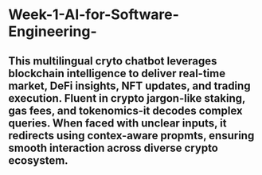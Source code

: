 # Week-1-AI-for-Software-Engineering-


## This multilingual cryto chatbot leverages blockchain intelligence to deliver real-time market, DeFi insights, NFT updates, and trading execution. Fluent in crypto jargon-like staking, gas fees, and tokenomics-it decodes complex queries. When faced with unclear inputs, it redirects using contex-aware propmts, ensuring smooth interaction across diverse crypto ecosystem.
